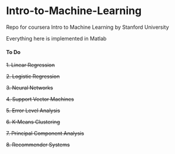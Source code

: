 # Intro-to-Machine-Learning

Repo for coursera Intro to Machine Learning by Stanford University

Everything here is implemented in Matlab

#### To Do

~~1. Linear Regression~~

~~2. Logistic Regression~~

~~3. Neural Networks~~

~~4. Support Vector Machines~~

~~5. Error Level Analysis~~

~~6. K-Means Clustering~~

~~7. Principal Component Analysis~~

~~8. Recommender Systems~~


